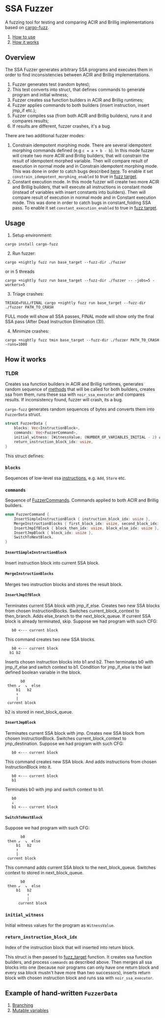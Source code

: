 # SSA Fuzzer

A fuzzing tool for testing and comparing ACIR and Brillig implementations based on [cargo-fuzz](https://github.com/rust-fuzz/cargo-fuzz).

1) [How to use](#usage)
2) [How it works](#how-it-works)

## Overview

The SSA Fuzzer generates arbitrary SSA programs and executes them in order to find inconsistencies between ACIR and Brillig implementations.

1) Fuzzer generates test (random bytes);
2) This test converts into struct, that defines commands to generate program and initial witness;
3) Fuzzer creates ssa function builders in ACIR and Brillig runtimes;
4) Fuzzer applies commands to both builders (insert instruction, insert jmp_if etc.);
5) Fuzzer compiles ssa (from both ACIR and Brillig builders), runs it and compares results;
6) If results are different, fuzzer crashes, it's a bug.

There are two additional fuzzer modes:
1) Constrain idempotent morphing mode. There are several idempotent morphing commands defined (e.g `c = a + b - b`). In this mode fuzzer will create two more ACIR and Brillig builders, that will constrain the result of idempotent morphed variable. Then will compare result of execution in normal mode and in Constrain idempotent morphing mode. This was done in order to catch bugs described [here](https://github.com/noir-lang/noir/issues/8095). To enable it set `constrain_idempotent_morphing_enabled` to true in [fuzz target](fuzzer/src/fuzz_target.rs).
2) Constant execution mode. In this mode fuzzer will create two more ACIR and Brillig builders, that will execute all instructions in constant mode (instead of variables with insert constants into builders). Then will compare result of execution in normal mode and in Constant execution mode. This was done in order to catch bugs in constant_folding SSA pass. To enable it set `constant_execution_enabled` to true in [fuzz target](fuzzer/src/fuzz_target.rs).


## Usage

1. Setup environment:
```
cargo install cargo-fuzz
```

2. Run fuzzer:
```
cargo +nightly fuzz run base_target --fuzz-dir ./fuzzer
```

or in 5 threads
```
cargo +nightly fuzz run base_target --fuzz-dir ./fuzzer -- -jobs=5 -workers=5
```

3. Triage crashes:
```
TRIAGE=FULL/FINAL cargo +nightly fuzz run base_target --fuzz-dir ./fuzzer PATH_TO_CRASH
```
FULL mode will show all SSA passes, FINAL mode will show only the final SSA pass (After Dead Instruction Elimination (3)).

4. Minimize crashes:
```
cargo +nightly fuzz tmin base_target --fuzz-dir ./fuzzer PATH_TO_CRASH -runs=1000
```


## How it works
### TLDR
Creates ssa function builders in ACIR and Brillig runtimes, generates random sequence of [methods](src/builder.rs) that will be called for both builders, creates ssa from them, runs these ssa with `noir_ssa_executor` and compares results. If inconsistency found, fuzzer will crash, its a bug.



`cargo-fuzz` generates random sequences of bytes and converts them into `FuzzerData` struct.
```rs
struct FuzzerData {
    blocks: Vec<InstructionBlock>,
    commands: Vec<FuzzerCommand>,
    initial_witness: [WitnessValue; (NUMBER_OF_VARIABLES_INITIAL - 2) as usize],
    return_instruction_block_idx: usize,
}
```
This struct defines:
### `blocks`
Sequences of low-level ssa [instructions](fuzzer/src/instruction.rs), e.g. `Add`, `Store` etc.
### `commands`
Sequence of [FuzzerCommands](fuzzer/src/fuzz_lib/base_context.rs#L24-L39). Commands applied to both ACIR and Brillig builders.
```rs
enum FuzzerCommand {
    InsertSimpleInstructionBlock { instruction_block_idx: usize },
    MergeInstructionBlocks { first_block_idx: usize, second_block_idx: usize },
    InsertJmpIfBlock { block_then_idx: usize, block_else_idx: usize },
    InsertJmpBlock { block_idx: usize },
    SwitchToNextBlock,
}
```
#### `InsertSimpleInstructionBlock`
Insert instruction block into current SSA block.
#### `MergeInstructionBlocks`
Merges two instruction blocks and stores the result block.
#### `InsertJmpIfBlock`
Terminates current SSA block with jmp_if_else. Creates two new SSA blocks from chosen InstructionBlocks.
Switches current_block_context to then_branch.
Adds else_branch to the next_block_queue. If current SSA block is already terminated, skip.
Suppose we had program with such CFG:
```
   b0 <--- current block
```
This command creates two new SSA blocks.
```
   b0 <--- current block
  b1 b2
```
Inserts chosen instruction blocks into b1 and b2.
Then terminates b0 with jmp_if_else and switch context to b1. Condition for jmp_if_else is the last defined boolean variable in the block.
```
       b0
 then ↙  ↘  else
     b1   b2
     ↑
     |
 current block
```
b2 is stored in next_block_queue.

#### `InsertJmpBlock`
Terminates current SSA block with jmp. Creates new SSA block from chosen InstructionBlock.
Switches current_block_context to jmp_destination.
Suppose we had program with such CFG:
```
   b0 <--- current block
```
This command creates new SSA block. And adds instructions from chosen InstructionBlock into it.
```
   b0 <--- current block
   b1
```
Terminates b0 with jmp and switch context to b1.
```
   b0
   ↓
   b1 <--- current block
```
#### `SwitchToNextBlock`
Suppose we had program with such CFG:
```
       b0
 then ↙  ↘  else
     b1   b2
     ↑
     |
 current block
```
This command adds current SSA block to the next_block_queue. Switches context to stored in next_block_queue.
```
       b0
 then ↙  ↘  else
     b1   b2
          ↑
          |
      current block
```


### `initial_witness`
Initial witness values for the program as `WitnessValue`.
### `return_instruction_block_idx`
Index of the instruction block that will inserted into return block.

This struct is then passed to [fuzz_target](fuzzer/src/fuzz_target.rs) function. It creates ssa function builders, and process `commands` as described above.
Then merges all ssa blocks into one (because noir programs can only have one return block and every ssa block mustn't have more than two successors), inserts return block with chosen instruction block and runs ssa with `noir_ssa_executor`.

## Example of hand-written `FuzzerData`

1) [Branching](fuzzer/src/fuzz_lib/fuzz_target_lib.rs#L110-L170)
2) [Mutable variables](fuzzer/src/fuzz_lib/fuzz_target_lib.rs#L186-L230)

